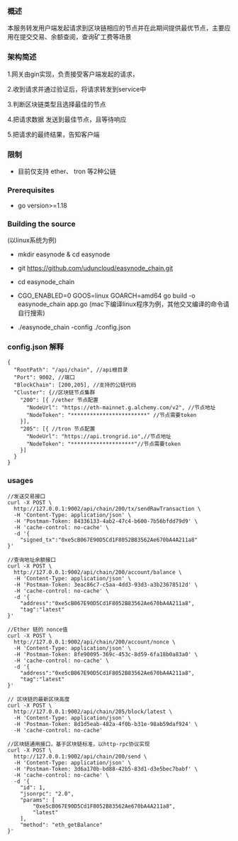 
### 概述
本服务转发用户端发起请求到区块链相应的节点并在此期间提供最优节点，主要应用在提交交易、余额查阅，查询矿工费等场景

### 架构简述
1.网关由gin实现，负责接受客户端发起的请求，

2.收到请求并通过验证后，将请求转发到service中

3.判断区块链类型且选择最佳的节点

4.把请求数据 发送到最佳节点，且等待响应

5.把请求的最终结果，告知客户端

### 限制

 - 目前仅支持 ether、 tron 等2种公链
 
 
### Prerequisites 

- go version>=1.18

### Building the source

(以linux系统为例)
- mkdir easynode & cd easynode
- git https://github.com/uduncloud/easynode_chain.git
- cd easynode_chain
- CGO_ENABLED=0 GOOS=linux GOARCH=amd64 go build -o easynode_chain app.go
  (mac下编译linux程序为例，其他交叉编译的命令请自行搜索)

- ./easynode_chain -config ./config.json

### config.json 解释

``````
{
  "RootPath": "/api/chain", //api根目录
  "Port": 9002, //端口
  "BlockChain": [200,205], //支持的公链代码
  "Cluster": {//区块链节点集群
    "200": [{ //ether 节点配置
      "NodeUrl": "https://eth-mainnet.g.alchemy.com/v2", //节点地址
      "NodeToken": "************************" //节点需要token
    }],
    "205": [{ //tron 节点配置
      "NodeUrl": "https://api.trongrid.io",//节点地址
      "NodeToken": "********************"//节点需要token
    }]
  }
}

``````

### usages

``````
//发送交易接口
curl -X POST \
  http://127.0.0.1:9002/api/chain/200/tx/sendRawTransaction \
  -H 'Content-Type: application/json' \
  -H 'Postman-Token: 84336133-4ab2-47c4-b600-7b56bfdd79d9' \
  -H 'cache-control: no-cache' \
  -d '{
	"signed_tx":"0xe5cB067E90D5Cd1F8052B83562Ae670bA4A211a8"
}'

//查询地址余额接口
curl -X POST \
  http://127.0.0.1:9002/api/chain/200/account/balance \
  -H 'Content-Type: application/json' \
  -H 'Postman-Token: 3eac86c7-c5aa-4dd3-93d3-a3b23678512d' \
  -H 'cache-control: no-cache' \
  -d '{
	"address":"0xe5cB067E90D5Cd1F8052B83562Ae670bA4A211a8",
	"tag":"latest"
}'

//Ether 链的 nonce值
curl -X POST \
  http://127.0.0.1:9002/api/chain/200/account/nonce \
  -H 'Content-Type: application/json' \
  -H 'Postman-Token: 8fe90095-369c-453c-8d59-6fa18b0a83a0' \
  -H 'cache-control: no-cache' \
  -d '{
	"address":"0xe5cB067E90D5Cd1F8052B83562Ae670bA4A211a8",
	"tag":"latest"
}'

// 区块链的最新区块高度
curl -X POST \
  http://127.0.0.1:9002/api/chain/205/block/latest \
  -H 'Content-Type: application/json' \
  -H 'Postman-Token: 8d1d5eab-482a-4f0b-b31e-98ab59daf924' \
  -H 'cache-control: no-cache'

//区块链通用接口，基于区块链标准，以http-rpc协议实现
curl -X POST \
  http://127.0.0.1:9002/api/chain/200/send \
  -H 'Content-Type: application/json' \
  -H 'Postman-Token: 3d6a170b-bd88-42b5-83d1-d3e5bec7babf' \
  -H 'cache-control: no-cache' \
  -d '{
    "id": 1,
    "jsonrpc": "2.0",
    "params": [
        "0xe5cB067E90D5Cd1F8052B83562Ae670bA4A211a8",
        "latest"
    ],
    "method": "eth_getBalance"
}'


``````



